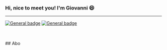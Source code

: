 ### Hi, nice to meet you! I'm Giovanni 😄
<hr>

[![General badge](https://img.shields.io/badge/Instagram-E4405F?style=for-the-badge&logo=instagram&logoColor=white)](https://www.instagram.com/giovisgara.wav/) 
[![General badge](https://img.shields.io/badge/LinkedIn-0077B5?style=for-the-badge&logo=linkedin&logoColor=white)](https://www.linkedin.com/in/giovanni-sgaravatto)

<br>
<br>
## Abo
<!--
**GioviDelBosco/GioviDelBosco** is a ✨ _special_ ✨ repository because its `README.md` (this file) appears on your GitHub profile.

Here are some ideas to get you started:

- 🔭 I’m currently working on ...
- 🌱 I’m currently learning ...
- 👯 I’m looking to collaborate on ...
- 🤔 I’m looking for help with ...
- 💬 Ask me about ...
- 📫 How to reach me: ...
- 😄 Pronouns: ...
- ⚡ Fun fact: ...
-->
